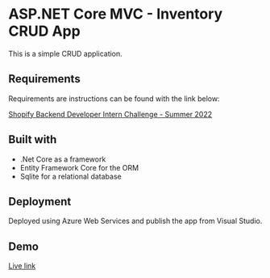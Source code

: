 # ASP.NET Core MVC - Inventory CRUD App

This is a simple CRUD application.

## Requirements

Requirements are instructions can be found with the link below:

[Shopify Backend Developer Intern Challenge - Summer 2022](https://docs.google.com/document/d/1z9LZ_kZBUbg-O2MhZVVSqTmvDko5IJWHtuFmIu_Xg1A/edit)


## Built with

* .Net Core as a framework
* Entity Framework Core for the ORM 
* Sqlite for a relational database

## Deployment

Deployed using Azure Web Services and publish the app from Visual Studio.

## Demo

[Live link](https://shopifytechnicalchallenge.azurewebsites.net)

